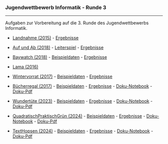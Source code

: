 


### Jugendwettbewerb Informatik - Runde 3

----

Aufgaben zur Vorbereitung auf die 3. Runde des Jugendwettbewerbs Informatik.

- [Landnahme (2015)](./landnahme/landnahme.pdf) - [Ergebnisse](./landnahme/landnahme_ergebnisse.md)

- [Auf und Ab (2018)](./auf_und_ab/auf_und_ab.pdf)  - [Leiterspiel](./auf_und_ab/leiterspiel.pdf) - [Ergebnisse](./auf_und_ab/ergebnisse.md)

- [Baywatch (2018)](./baywatch/baywatch.pdf) - [Beispieldaten](./baywatch/beispieldaten/) -
  [Ergebnisse](./baywatch/baywatch_ergebnisse.md)

- [Lama (2016)](./lama/lama.pdf)

- [Wintervorrat (2017)](./wintervorrat/wintervorrat.pdf) - [Beispieldaten](./wintervorrat/beispieldaten/) -
  [Ergebnisse](./wintervorrat/wintervorrat_ergebnisse.ipynb)

- [Bücherregal (2017)](./buecherregal/buecherregal.pdf) - [Beispieldaten](./buecherregal/beispieldaten/) -
  [Ergebnisse](./buecherregal/buecherregal_ergebnisse.md) - [Doku-Notebook](./buecherregal/buecherregal_docu.ipynb) - [Doku-Pdf](./buecherregal/buecherregal_docu.pdf)

- [Wundertüte (2023)](./wundertuete/wundertuete.png) - [Beispieldaten](./wundertuete/beispieldaten/) - 
  [Ergebnisse](./wundertuete/wundertuete_ergebnisse.md) - [Doku-Notebook](./wundertuete/wundertuete_docu.ipynb) - [Doku-Pdf](./wundertuete/wundertuete_docu.pdf)

- [QuadratischPraktischGrün (2024)](./quadratisch/quadratisch.png) - 
  [Beispieldaten](./quadratisch/beispieldaten/) - [Ergebnisse](./quadratisch/quadratisch_ergebnisse.md) -
  [Doku-Notebook](./quadratisch/quadratisch_docu.ipynb) - [Doku-Pdf](./quadratisch/quadratisch_docu.pdf)

- [TextHopsen (2024)](./texthopsen/texthopsen.png) - 
  [Beispieldaten](./texthopsen/beispieldaten/) - [Ergebnisse](./texthopsen/hopsen_ergebnisse.md) -
  [Doku-Notebook](./texthopsen/hopsen_docu.ipynb) - [Doku-Pdf](./texthopsen/hopsen_docu.pdf)
 


